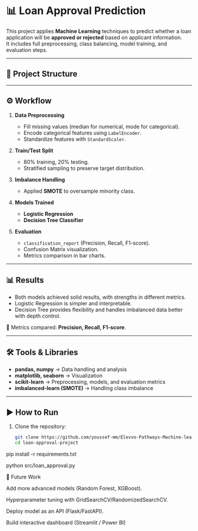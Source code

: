 # 📊 Loan Approval Prediction  

This project applies **Machine Learning** techniques to predict whether a loan application will be **approved or rejected** based on applicant information.  
It includes full preprocessing, class balancing, model training, and evaluation steps.  

---

## 📂 Project Structure  


---

## ⚙️ Workflow  

1. **Data Preprocessing**  
   - Fill missing values (median for numerical, mode for categorical).  
   - Encode categorical features using `LabelEncoder`.  
   - Standardize features with `StandardScaler`.  

2. **Train/Test Split**  
   - 80% training, 20% testing.  
   - Stratified sampling to preserve target distribution.  

3. **Imbalance Handling**  
   - Applied **SMOTE** to oversample minority class.  

4. **Models Trained**  
   - **Logistic Regression**  
   - **Decision Tree Classifier**  

5. **Evaluation**  
   - `classification_report` (Precision, Recall, F1-score).  
   - Confusion Matrix visualization.  
   - Metrics comparison in bar charts.  

---

## 📊 Results  

- Both models achieved solid results, with strengths in different metrics.  
- Logistic Regression is simpler and interpretable.  
- Decision Tree provides flexibility and handles imbalanced data better with depth control.  

📌 Metrics compared: **Precision, Recall, F1-score**.  

---

## 🛠️ Tools & Libraries  

- **pandas, numpy** → Data handling and analysis  
- **matplotlib, seaborn** → Visualization  
- **scikit-learn** → Preprocessing, models, and evaluation metrics  
- **imbalanced-learn (SMOTE)** → Handling class imbalance  

---

## ▶️ How to Run  

1. Clone the repository:  
   ```bash
   git clone https://github.com/youssef-mm/Elevvo-Pathways-Machine-learning/loan-approval-project.git
   cd loan-approval-project

pip install -r requirements.txt

python src/loan_approval.py

🚀 Future Work

Add more advanced models (Random Forest, XGBoost).

Hyperparameter tuning with GridSearchCV/RandomizedSearchCV.

Deploy model as an API (Flask/FastAPI).

Build interactive dashboard (Streamlit / Power BI)
